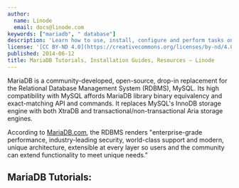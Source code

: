 ```yaml
---
author:
  name: Linode
  email: docs@linode.com
keywords: ["mariadb", " database"]
description: 'Learn how to use, install, configure and perform tasks on database management platform MariaDB in these tutorials.'
license: '[CC BY-ND 4.0](https://creativecommons.org/licenses/by-nd/4.0)'
published: 2014-06-12
title: MariaDB Tutorials, Installation Guides, Resources – Linode
---
```


MariaDB is a community-developed, open-source, drop-in replacement for the Relational Database Management System (RDBMS), MySQL. Its high compatibility with MySQL affords MariaDB library binary equivalency and exact-matching API and commands. It replaces MySQL's InnoDB storage engine with both XtraDB and transactional/non-transactional Aria storage engines.

According to [MariaDB.com](https://mariadb.com/), the RDBMS renders "enterprise-grade performance, industry-leading security, world-class support and modern, unique architecture, extensible at every layer so users and the community can extend functionality to meet unique needs."

## MariaDB Tutorials: